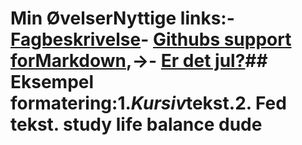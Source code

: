 # Min ØvelserNyttige links:- [Fagbeskrivelse](https://odin.sdu.dk/sitecore/index.php?a=fagbesk&id=111413&lang=da)- [Githubs support forMarkdown](https://docs.github.com/en/get-started/writing-on-github/getting-started-with-writing-and-formatting-on-github/basic-writing-and-formatting-syntax),→- [Er det jul?](https://isitchristmas.com)## Eksempel formatering:1.*Kursiv*tekst.2. **Fed** tekst. study life balance dude 
